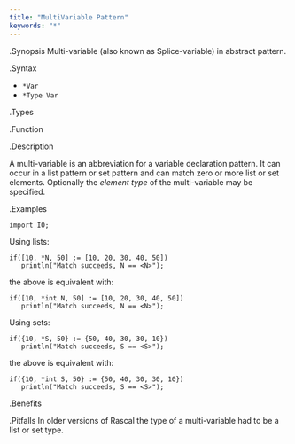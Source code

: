 ```yaml
---
title: "MultiVariable Pattern"
keywords: "*"
---
```


.Synopsis
Multi-variable (also known as Splice-variable) in abstract pattern.

.Syntax

*  `*Var`
*  `*Type Var`

.Types

.Function

.Description

A multi-variable is an abbreviation for a variable declaration pattern.
It can occur in a list pattern or set pattern and can match zero or more list or set elements.
Optionally the *element type* of the multi-variable may be specified.

.Examples
```rascal-shell
import IO;
```
Using lists:
```rascal-shell,continue
if([10, *N, 50] := [10, 20, 30, 40, 50])
   println("Match succeeds, N == <N>");
```
the above is equivalent with:
```rascal-shell,continue
if([10, *int N, 50] := [10, 20, 30, 40, 50])
   println("Match succeeds, N == <N>");
```
Using sets:
```rascal-shell,continue
if({10, *S, 50} := {50, 40, 30, 30, 10})
   println("Match succeeds, S == <S>");
```
the above is equivalent with:
```rascal-shell,continue
if({10, *int S, 50} := {50, 40, 30, 30, 10})
   println("Match succeeds, S == <S>");
```

.Benefits

.Pitfalls
In older versions of Rascal the type of a multi-variable had to be a list or set type.

